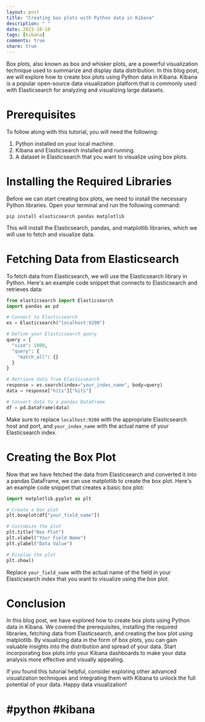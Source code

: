 ```yaml
---
layout: post
title: "Creating box plots with Python data in Kibana"
description: " "
date: 2023-10-10
tags: [kibana]
comments: true
share: true
---
```


Box plots, also known as box and whisker plots, are a powerful visualization technique used to summarize and display data distribution. In this blog post, we will explore how to create box plots using Python data in Kibana. Kibana is a popular open-source data visualization platform that is commonly used with Elasticsearch for analyzing and visualizing large datasets.

# Prerequisites

To follow along with this tutorial, you will need the following:

1. Python installed on your local machine.
2. Kibana and Elasticsearch installed and running.
3. A dataset in Elasticsearch that you want to visualize using box plots.

# Installing the Required Libraries

Before we can start creating box plots, we need to install the necessary Python libraries. Open your terminal and run the following command:

```
pip install elasticsearch pandas matplotlib
```

This will install the Elasticsearch, pandas, and matplotlib libraries, which we will use to fetch and visualize data.

# Fetching Data from Elasticsearch

To fetch data from Elasticsearch, we will use the Elasticsearch library in Python. Here's an example code snippet that connects to Elasticsearch and retrieves data:

```python
from elasticsearch import Elasticsearch
import pandas as pd

# Connect to Elasticsearch
es = Elasticsearch("localhost:9200")

# Define your Elasticsearch query
query = {
  "size": 1000,
  "query": {
    "match_all": {}
  }
}

# Retrieve data from Elasticsearch
response = es.search(index="your_index_name", body=query)
data = response["hits"]["hits"]

# Convert data to a pandas DataFrame
df = pd.DataFrame(data)
```

Make sure to replace `localhost:9200` with the appropriate Elasticsearch host and port, and `your_index_name` with the actual name of your Elasticsearch index.

# Creating the Box Plot

Now that we have fetched the data from Elasticsearch and converted it into a pandas DataFrame, we can use matplotlib to create the box plot. Here's an example code snippet that creates a basic box plot:

```python
import matplotlib.pyplot as plt

# Create a box plot
plt.boxplot(df["your_field_name"])

# Customize the plot
plt.title("Box Plot")
plt.xlabel("Your Field Name")
plt.ylabel("Data Value")

# Display the plot
plt.show()
```

Replace `your_field_name` with the actual name of the field in your Elasticsearch index that you want to visualize using the box plot.

# Conclusion

In this blog post, we have explored how to create box plots using Python data in Kibana. We covered the prerequisites, installing the required libraries, fetching data from Elasticsearch, and creating the box plot using matplotlib. By visualizing data in the form of box plots, you can gain valuable insights into the distribution and spread of your data. Start incorporating box plots into your Kibana dashboards to make your data analysis more effective and visually appealing.

If you found this tutorial helpful, consider exploring other advanced visualization techniques and integrating them with Kibana to unlock the full potential of your data. Happy data visualization! 

# #python #kibana